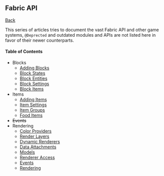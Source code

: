 ## Fabric API
[Back](/README.md)

This series of articles tries to document the vast Fabric API and other game systems, `@Deprected` and outdated modules and APIs are not listed here in favor of their newer counterparts.

#### Table of Contents
* Blocks
	* [Adding Blocks](blocks/block.md)
	* [Block States](blocks/states.md)
	* [Block Entities](blocks/entities.md)
	* [Block Settings](blocks/settings.md)
	* [Block Items](blocks/item.md)
* Items
	* [Adding Items](items/item.md)
	* [Item Settings](items/settings.md)
	* [Item Groups](items/group.md)
	* [Food Items](items/food.md)
* ~~Events~~
* Rendering
	* [Color Providers](rendering/color_providers.md)
	* [Render Layers](rendering/layer.md)
	* [Dynamic Renderers](rendering/dynamic/dynamic.md)
	* [Data Attachments](rendering/attachments.md)
	* [Models](rendering/models/models.md)
	* [Renderer Access](rendering/renderer.md)
	* [Events](rendering/events.md)
	* [Rendering](rendering/rendering/rendering.md)
